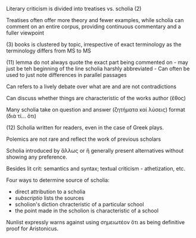 Literary criticism is divided into treatises vs. scholia (2)

Treatises often offer more theory and fewer examples, while scholia can comment on an entire corpus, providing continuous commentary and a fuller viewpoint

(3) books is clustered by topic, irrespective of exact terminology as the terminology differs from MS to MS

(11) lemma do not always quote the exact part being commented on - may just be teh beginning of the line
scholia harshly abbreviated - 
Can often be used to just note differences in parallel passages

Can refers to a lively debate over what are and are not contradictions

Can discuss whether things are characteristic of the works author (ἔθος)

Many scholia take on question and answer (ζητήματα καὶ λύσεις)  format (διὰ τί... ὅτι)

(12) Scholia written for readers, even in the case of Greek plays.

Polemics are not rare and reflect the work of previous scholars

Scholia introduced by ἄλλως or ἤ generally present alternatives without showing any preference.

Besides lit crit: semantics and syntax; textual criticism - athetization, etc.

Four ways to determine source of scholia:

- direct attribution to a scholia
- *subscriptio* lists the sources
- scholion's diction chracteristic of a particular school
- the point made in the scholion is characteristic of a school

Nunlist expressly warns against using σημειωτέον ὅτι as being definitive proof for Aristonicus.


